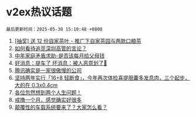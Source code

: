 # v2ex热议话题

`最后更新时间：2025-05-30 15:10:48 +0800`

1. [[抽奖] 送 12 份自家茶叶 - 推广下自家茶园与两款口粮茶](https://www.v2ex.com/t/1135227)
1. [如何看待追觅深圳高管的言论？](https://www.v2ex.com/t/1135326)
1. [中年家庭矛盾求助-是否该每月给父母钱](https://www.v2ex.com/t/1135404)
1. [好消息：提车了 坏消息：被人恶意划了🤬](https://www.v2ex.com/t/1135205)
1. [腾讯确实是一家很傲慢的公司](https://www.v2ex.com/t/1135198)
1. [坚持两年实行「16+8 轻断食」，今年再次体检喜提胆囊多发息肉，三个起步，大的在 0.3x0.4cm](https://www.v2ex.com/t/1135319)
1. [各位忽然想到两个人生问题！](https://www.v2ex.com/t/1135331)
1. [戒撸一个月，感觉确实好很多](https://www.v2ex.com/t/1135372)
1. [颠覆性的车载系统要来了？大家怎么看？](https://www.v2ex.com/t/1135391)

